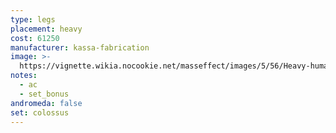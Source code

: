 ```yaml
---
type: legs
placement: heavy
cost: 61250
manufacturer: kassa-fabrication
image: >-
  https://vignette.wikia.nocookie.net/masseffect/images/5/56/Heavy-human-Colossus.png/revision/latest/scale-to-width-down/160?cb=20100209161006
notes:
  - ac
  - set_bonus
andromeda: false
set: colossus
---
```

